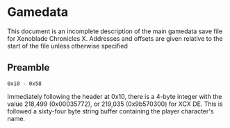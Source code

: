# Gamedata

This document is an incomplete description of the main gamedata save file for 
Xenoblade Chronicles X. Addresses and offsets are given relative to the start 
of the file unless otherwise specified

## Preamble
`0x10 - 0x58`

Immediately following the header at 0x10, there is a 4-byte integer with the 
value 218,499 (0x00035772), or 219,035 (0x9b570300) for XCX DE. This is 
followed a sixty-four byte string buffer containing the player character's name.
